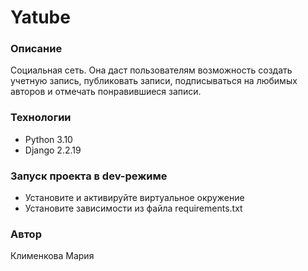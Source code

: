 # Yatube
###  Описание 
Социальная сеть. Она даст пользователям возможность создать учетную запись, публиковать записи, подписываться на любимых авторов и отмечать понравившиеся записи.
### Технологии 
- Python 3.10
- Django 2.2.19
### Запуск проекта в dev-режиме
- Установите и активируйте виртуальное окружение
- Установите зависимости из файла requirements.txt
### Автор 
Клименкова Мария